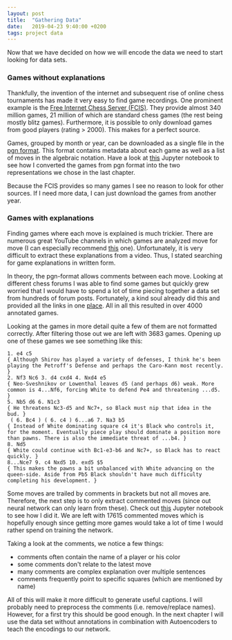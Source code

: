 ```yaml
---
layout: post
title:  "Gathering Data"
date:   2019-04-23 9:40:00 +0200
tags: project data
---
```

Now that we have decided on how we will encode the data we need to start looking for data sets.

### Games without explanations
Thankfully, the invention of the internet and subsequent rise of online chess tournaments has made it very easy to find game recordings.
One prominent example is the [Free Internet Chess Server (FCIS)](https://www.ficsgames.org/download.html).
They provide almost 340 million games, 21 million of which are standard chess games (the rest being mostly blitz games).
Furthermore, it is possible to only download games from good players (rating > 2000).
This makes for a perfect source.

Games, grouped by month or year, can be downloaded as a single file in the [pgn format](https://en.wikipedia.org/wiki/Portable_Game_Notation).
This format contains metadata about each game as well as a list of moves in the algebraic notation.
Have a look at [this](https://github.com/RobinWeitzel/nn-project/blob/master/data_exploration.ipynb) Jupyter notebook to see how I converted the games from pgn format into the two representations we chose in the last chapter.

Because the FCIS provides so many games I see no reason to look for other sources.
If I need more data, I can just download the games from another year.

### Games with explanations
Finding games where each move is explained is much trickier.
There are numerous great YouTube channels in which games are analyzed move for move (I can especially recommend [this](https://www.youtube.com/user/ChessNetwork) one). Unfortunately, it is very difficult to extract these explanations from a video.
Thus, I stated searching for game explanations in written form.

In theory, the pgn-format allows comments between each move.
Looking at different chess forums I was able to find some games but quickly grew worried that I would have to spend a lot of time piecing together a data set from hundreds of forum posts. Fortunately, a kind soul already did this and provided all the links in one [place](http://www.angelfire.com/games3/smartbridge/).
All in all this resulted in over 4000 annotated games.

Looking at the games in more detail quite a few of them are not formatted correctly.
After filtering those out we are left with 3683 games.
Opening up one of these games we see something like this:

~~~
1. e4 c5
{ Although Shirov has played a variety of defenses, I think he's been playing the Petroff's Defense and perhaps the Caro-Kann most recently. }
2. Nf3 Nc6 3. d4 cxd4 4. Nxd4 e5
{ Neo-Sveshnikov or Lowenthal leaves d5 (and perhaps d6) weak. More common is 4...Nf6, forcing White to defend Pe4 and threatening ...d5. }
5. Nb5 d6 6. N1c3
{ He threatens Nc3-d5 and Nc7+, so Black must nip that idea in the bud. }
 ( 6. Bc4 ) ( 6. c4 ) 6...a6 7. Na3 b5
{ Instead of White dominating square c4 it's Black who controls it, for the moment. Eventually piece play should dominate a position more than pawns. There is also the immediate threat of ...b4. }
8. Nd5
{ White could continue with Bc1-e3-b6 and Nc7+, so Black has to react quickly. }
8...Nce7 9. c4 Nxd5 10. exd5 $5
{ This makes the pawns a bit unbalanced with White advancing on the queen-side. Aside from Pb5 Black shouldn't have much difficulty completing his development. }
~~~

Some moves are trailed by comments in brackets but not all moves are.
Therefore, the next step is to only extract commented moves (since out neural network can only learn from these).
Check out [this](https://github.com/RobinWeitzel/nn-project/blob/master/data_exploration.ipynb#part2) Jupyter notebook to see how I did it.
We are left with 17615 commented moves which is hopefully enough since getting more games would take a lot of time I would rather spend on training the network.

Taking a look at the comments, we notice a few things:
* comments often contain the name of a player or his color
* some comments don't relate to the latest move
* many comments are complex explanation over multiple sentences
* comments frequently point to specific squares (which are mentioned by name)

All of this will make it more difficult to generate useful captions.
I will probably need to preprocess the comments (i.e. remove/replace names).
However, for a first try this should be good enough.
In the next chapter I will use the data set without annotations in combination with Autoencoders to teach the encodings to our network.